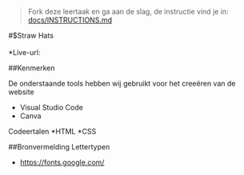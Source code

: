 > Fork deze leertaak en ga aan de slag, de instructie vind je in: [docs/INSTRUCTIONS.md](docs/INSTRUCTIONS.md)

#$Straw Hats
<BR><BR>
 *Live-url:
  
  ##Kenmerken
  
  De onderstaande tools hebben wij gebruikt voor het creeëren van de website
  * Visual Studio Code
  * Canva
  
  Codeertalen
  *HTML
  *CSS
  
  ##Bronvermelding
  Lettertypen
  * https://fonts.google.com/
